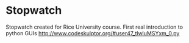 # Stopwatch
Stopwatch created for Rice University course.  First real introduction to python GUIs
http://www.codeskulptor.org/#user47_tlwluMSYxm_0.py
